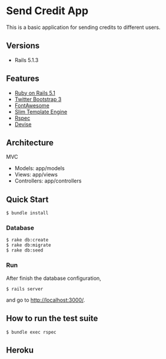 # Send Credit App

This is a basic application for sending credits to different users.

## Versions

- Rails 5.1.3

## Features

- [Ruby on Rails 5.1](http://rubyonrails.org/)
- [Twitter Bootstrap 3](https://github.com/twbs/bootstrap-sass)
- [FontAwesome](https://github.com/FortAwesome/font-awesome-sass)
- [Slim Template Engine](http://slim-lang.com/)
- [Rspec](https://github.com/rspec/rspec-rails)
- [Devise](https://github.com/plataformatec/devise)

## Architecture

MVC

- Models: app/models
- Views: app/views
- Controllers: app/controllers

## Quick Start

```
$ bundle install
```

### Database

```
$ rake db:create
$ rake db:migrate
$ rake db:seed
```

### Run

After finish the database configuration,

```
$ rails server
```

and go to [http://localhost:3000/](http://localhost:3000/).


## How to run the test suite

```
$ bundle exec rspec
```

## Heroku
